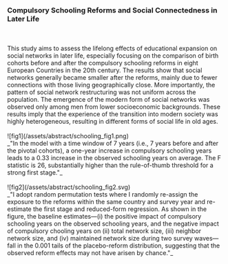 ### Compulsory Schooling Reforms and Social Connectedness in Later Life
<br>
<br>
This study aims to assess the lifelong effects of educational expansion on social networks in later life, especially focusing on the comparison of birth cohorts before and after the compulsory schooling reforms in eight European Countries in the 20th century. The results show that social networks generally became smaller after the reforms, mainly due to fewer connections with those living geographically close. More importantly, the pattern of social network restructuring was not uniform across the population. The emergence of the modern form of social networks was observed only among men from lower socioeconomic backgrounds. These results imply that the experience of the transition into modern society was highly heterogeneous, resulting in different forms of social life in old ages.
<br>
<br>
![fig1](/assets/abstract/schooling_fig1.png)
<br>
_"In the model with a time window of 7 years (i.e., 7 years before and after the pivotal cohorts), a one-year increase in compulsory schooling years leads to a 0.33 increase in the observed schooling years on average. The F statistic is 26, substantially higher than the rule-of-thumb threshold for a strong first stage."_
<br>
<br>
![fig2](/assets/abstract/schooling_fig2.svg)
<br>
_"I adopt random permutation tests where I randomly re-assign the exposure to the reforms within the same country and survey year and re-estimate the first stage and reduced-form regression. As shown in the figure, the baseline estimates—(i) the positive impact of compulsory schooling years on the observed schooling years, and the negative impact of compulsory chooling years on (ii) total network size, (iii) neighbor network size, and (iv) maintained network size during two survey waves—fall in the 0.001 tails of the placebo-reform distribution, suggesting that the observed reform effects may not have arisen by chance."_
